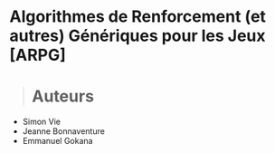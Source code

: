 # Algorithmes de Renforcement (et autres) Génériques pour les Jeux [ARPG]

> # Auteurs

- Simon Vie
- Jeanne Bonnaventure
- Emmanuel Gokana

